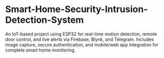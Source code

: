 # Smart-Home-Security-Intrusion-Detection-System
An IoT-based project using ESP32 for real-time motion detection, remote door control, and live alerts via Firebase, Blynk, and Telegram. Includes image capture, secure authentication, and mobile/web app integration for complete smart home monitoring.
